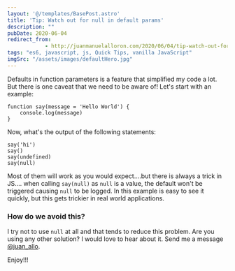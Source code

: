 ```yaml
---
layout: '@/templates/BasePost.astro'
title: 'Tip: Watch out for null in default params'
description: ""
pubDate: 2020-06-04
redirect_from: 
            - http://juanmanuelalloron.com/2020/06/04/tip-watch-out-for-null-in-default-params/
tags: "es6, javascript, js, Quick Tips, vanilla JavaScript"
imgSrc: "/assets/images/defaultHero.jpg"
---
```

Defaults in function parameters is a feature that simplified my code a lot. But there is one caveat that we need to be aware of! Let's start with an example:

```
function say(message = 'Hello World') {
    console.log(message)
}
```

Now, what's the output of the following statements:

```
say('hi')
say()
say(undefined)
say(null)
```

Most of them will work as you would expect....but there is always a trick in JS.... when calling `say(null)` as `null` is a value, the default won't be triggered causing `null` to be logged. In this example is easy to see it quickly, but this gets trickier in real world applications.

### How do we avoid this?

I try not to use `null` at all and that tends to reduce this problem. Are you using any other solution? I would love to hear about it. Send me a message [@juan_allo](https://twitter.com/juan_allo).

Enjoy!!!
